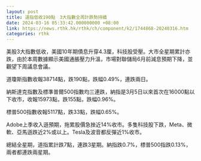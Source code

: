 ```yaml
---
layout: post
title: 道指低收190點　3大指數全周計跌勢持續
date: 2024-03-16 05:33:42.000000000 +08:00
link: https://news.rthk.hk/rthk/ch/component/k2/1744868-20240316.htm
categories: rthk
---
```


美股3大指數低收，美國10年期債息升穿4.3厘，科技股受壓。大市全星期累計亦跌，由於本周數據顯示美國通脹壓力升溫，市場對聯儲局6月前減息預期下降，並觀望下周議息會議。

道瓊斯指數收報38714點，跌190點，跌幅0.49%，連跌兩日。

納斯達克指數及標準普爾500指數均三連跌，納指是3月5日以來首次在16000點以下收市，收報15973點，跌155點，跌幅0.96%。

標普500指數收報5117點，跌33點，跌幅0.65%。

Adobe上季收入遜預期，拖累股價急挫近14%收市。多隻科技股下跌，Meta、微軟、亞馬遜跌近2%或以上。Tesla及波音都反彈近1%收市。

總結全星期，道指累計跌7點，連跌3星期。納指跌0.7%，標普500指跌0.13%，兩者都連跌兩星期。
